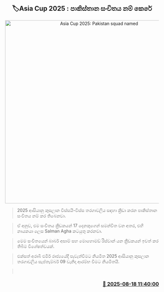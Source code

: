 <p align='center'><b><h2 align='center' title='Asia Cup 2025: Pakistan squad named'>🏷Asia Cup 2025 : පාකිස්තාන සංචිතය නම් කෙරේ</h2></b></p>
<p align='center'><img src='https://helakuru.sgp1.cdn.digitaloceanspaces.com/esana/images/lib/asia-cup-2022-archived.jpg' width='600' alt='Asia Cup 2025: Pakistan squad named'></p>

> 2025 ආසියානු කුසලාන විස්සයි-විස්ස තරගාවලිය සඳහා ක්‍රීඩා කරන පාකිස්තාන සංචිතය නම් කර තිබෙනවා.

> ඒ අනුව, එම සංචිතය ක්‍රීඩකයන් 17 දෙනකුගෙන් සමන්විත වන අතර, එහි නායකයා ලෙස Salman Agha කටයුතු කරනවා.

> මෙම සංචිතයෙන් බාබර් අසාම් සහ මොහොමඩ් රිස්වාන් යන ක්‍රීඩකයන් ඉවත් කර තිබීම විශේෂත්වයක්.

> එක්සත් අරාබි එමීර් රාජ්‍යයේදී පැවැත්වීමට නියමිත 2025 ආසියානු කුසලාන තරගාවලිය සැප්තැම්බර් 09 වැනිදා ආරම්භ වීමට නියමිතයි.

>  



<h3 align='right'><a href='https://www.helakuru.lk/esana/p/112772/'>📅 2025-08-18 11:40:00</a></h3>
